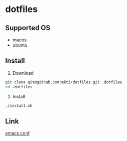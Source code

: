 # dotfiles

## Supported OS
- macos
- ubuntu

## Install

1. Download

  ```bash
  git clone git@github.com:mkt3/dotfiles.git .dotfiles
  cd .dotfiles
  ```
2. Install
  ```bash
  ./install.sh
  ```
## Link
[emacs conf](./files/emacs)
